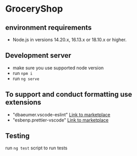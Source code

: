 # GroceryShop

## environment requirements
-  Node.js in versions 14.20.x, 16.13.x or 18.10.x or higher. 

## Development server
- make sure you use supported node version
- run `npm i`
- run `ng serve`

## To support and conduct formatting use extensions
- "dbaeumer.vscode-eslint" [Link to marketplace](https://marketplace.visualstudio.com/items?itemName=dbaeumer.vscode-eslint)
- "esbenp.prettier-vscode" [Link to marketplace](https://marketplace.visualstudio.com/items?itemName=esbenp.prettier-vscode)

## Testing
run `ng test` script to run tests
